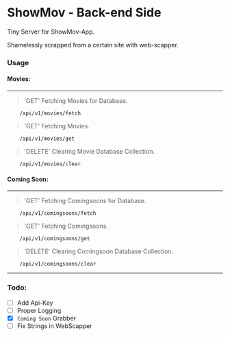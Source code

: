 # ShowMov -  Back-end Side

Tiny Server for ShowMov-App.
 
Shamelessly scrapped from a certain site with web-scapper.

### Usage

#### Movies:
---

> 'GET' Fetching Movies for Database.

``` 
    /api/v1/movies/fetch
```

> 'GET' Fetching Movies.

``` 
    /api/v1/movies/get
```

> 'DELETE' Clearing Movie Database Collection.

``` 
    /api/v1/movies/clear
```

#### Coming Soon:
---

> 'GET' Fetching Comingsoons for Database.

``` 
    /api/v1/comingsoons/fetch
```

> 'GET' Fetching Comingsoons.

``` 
    /api/v1/comingsoons/get
```

> 'DELETE' Clearing Comingsoon Database Collection.

``` 
    /api/v1/comingsoons/clear
```

---

### Todo:

- [ ] Add Api-Key
- [ ] Proper Logging
- [x] `Coming Soon` Grabber
- [ ] Fix Strings in WebScapper
